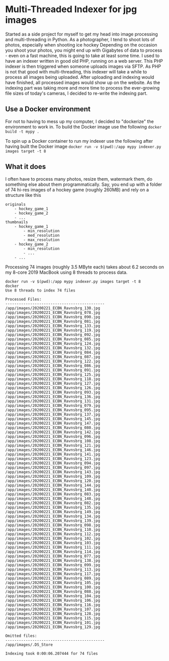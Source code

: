 # Multi-Threaded Indexer for jpg images
Started as a side project for myself to get my head into image processing and multi-threading in Python.
As a photographer, I tend to shoot lots of photos, especially when shooting ice hockey
Depending on the occasion you shoot your photos, you might end up with Gigabytes of data to process - even on a fast machine, this is going to take at least some time.
I used to have an indexer written in good old PHP, running on a web server. This PHP indexer is then triggered when someone uploads images via SFTP. As PHP is not that good with multi-threading, this indexer will take a while to process all images being uploaded. After uploading and indexing would have finished, all processed images would show up on the website.
As the indexing part was taking more and more time to process the ever-growing file sizes of today's cameras, I decided to re-write the indexing part.

## Use a Docker environment
For not to having to mess up my computer, I decided to "dockerize" the environment to work in.
To build the Docker image use the following
`docker build -t mypy .`

To spin up a Docker container to run my indexer use the following after having built the Docker image
`docker run -v $(pwd):/app mypy indexer.py images target -t 8`

## What it does
I often have to process many photos, resize them, watermark them, do something else about them programmatically. 
Say, you end up with a folder of 74 hi-res images of a hockey game (roughly 260MB) and rely on a structure like this

```
originals
    - hockey_game_1
    - hockey_game_2
    - ...
thumbnails
    - hockey_game_1
        - min_resolution
        - med_resolution
        - max_resolution
    - hockey_game_2
        - min_resolution
        - ...
    - ...
```

Processing 74 images (roughly 3.5 MByte each) takes about 6.2 seconds on my 8-core 2019 MacBook using 8 threads to process data.

```
docker run -v $(pwd):/app mypy indexer.py images target -t 8      
docker
Use 8 threads to index 74 files

Processed Files:
--------------------------------------------
/app/images/20200221_ECBN_Ravnsbrg_130.jpg
/app/images/20200221_ECBN_Ravnsbrg_078.jpg
/app/images/20200221_ECBN_Ravnsbrg_090.jpg
/app/images/20200221_ECBN_Ravnsbrg_081.jpg
/app/images/20200221_ECBN_Ravnsbrg_133.jpg
/app/images/20200221_ECBN_Ravnsbrg_119.jpg
/app/images/20200221_ECBN_Ravnsbrg_092.jpg
/app/images/20200221_ECBN_Ravnsbrg_085.jpg
/app/images/20200221_ECBN_Ravnsbrg_124.jpg
/app/images/20200221_ECBN_Ravnsbrg_132.jpg
/app/images/20200221_ECBN_Ravnsbrg_084.jpg
/app/images/20200221_ECBN_Ravnsbrg_087.jpg
/app/images/20200221_ECBN_Ravnsbrg_122.jpg
/app/images/20200221_ECBN_Ravnsbrg_086.jpg
/app/images/20200221_ECBN_Ravnsbrg_091.jpg
/app/images/20200221_ECBN_Ravnsbrg_125.jpg
/app/images/20200221_ECBN_Ravnsbrg_118.jpg
/app/images/20200221_ECBN_Ravnsbrg_127.jpg
/app/images/20200221_ECBN_Ravnsbrg_126.jpg
/app/images/20200221_ECBN_Ravnsbrg_093.jpg
/app/images/20200221_ECBN_Ravnsbrg_136.jpg
/app/images/20200221_ECBN_Ravnsbrg_131.jpg
/app/images/20200221_ECBN_Ravnsbrg_079.jpg
/app/images/20200221_ECBN_Ravnsbrg_095.jpg
/app/images/20200221_ECBN_Ravnsbrg_137.jpg
/app/images/20200221_ECBN_Ravnsbrg_145.jpg
/app/images/20200221_ECBN_Ravnsbrg_147.jpg
/app/images/20200221_ECBN_Ravnsbrg_080.jpg
/app/images/20200221_ECBN_Ravnsbrg_142.jpg
/app/images/20200221_ECBN_Ravnsbrg_096.jpg
/app/images/20200221_ECBN_Ravnsbrg_108.jpg
/app/images/20200221_ECBN_Ravnsbrg_121.jpg
/app/images/20200221_ECBN_Ravnsbrg_146.jpg
/app/images/20200221_ECBN_Ravnsbrg_141.jpg
/app/images/20200221_ECBN_Ravnsbrg_123.jpg
/app/images/20200221_ECBN_Ravnsbrg_094.jpg
/app/images/20200221_ECBN_Ravnsbrg_097.jpg
/app/images/20200221_ECBN_Ravnsbrg_143.jpg
/app/images/20200221_ECBN_Ravnsbrg_109.jpg
/app/images/20200221_ECBN_Ravnsbrg_120.jpg
/app/images/20200221_ECBN_Ravnsbrg_144.jpg
/app/images/20200221_ECBN_Ravnsbrg_140.jpg
/app/images/20200221_ECBN_Ravnsbrg_083.jpg
/app/images/20200221_ECBN_Ravnsbrg_148.jpg
/app/images/20200221_ECBN_Ravnsbrg_082.jpg
/app/images/20200221_ECBN_Ravnsbrg_135.jpg
/app/images/20200221_ECBN_Ravnsbrg_149.jpg
/app/images/20200221_ECBN_Ravnsbrg_134.jpg
/app/images/20200221_ECBN_Ravnsbrg_139.jpg
/app/images/20200221_ECBN_Ravnsbrg_098.jpg
/app/images/20200221_ECBN_Ravnsbrg_110.jpg
/app/images/20200221_ECBN_Ravnsbrg_112.jpg
/app/images/20200221_ECBN_Ravnsbrg_102.jpg
/app/images/20200221_ECBN_Ravnsbrg_103.jpg
/app/images/20200221_ECBN_Ravnsbrg_111.jpg
/app/images/20200221_ECBN_Ravnsbrg_114.jpg
/app/images/20200221_ECBN_Ravnsbrg_077.jpg
/app/images/20200221_ECBN_Ravnsbrg_138.jpg
/app/images/20200221_ECBN_Ravnsbrg_099.jpg
/app/images/20200221_ECBN_Ravnsbrg_113.jpg
/app/images/20200221_ECBN_Ravnsbrg_117.jpg
/app/images/20200221_ECBN_Ravnsbrg_089.jpg
/app/images/20200221_ECBN_Ravnsbrg_105.jpg
/app/images/20200221_ECBN_Ravnsbrg_100.jpg
/app/images/20200221_ECBN_Ravnsbrg_088.jpg
/app/images/20200221_ECBN_Ravnsbrg_104.jpg
/app/images/20200221_ECBN_Ravnsbrg_106.jpg
/app/images/20200221_ECBN_Ravnsbrg_116.jpg
/app/images/20200221_ECBN_Ravnsbrg_107.jpg
/app/images/20200221_ECBN_Ravnsbrg_128.jpg
/app/images/20200221_ECBN_Ravnsbrg_115.jpg
/app/images/20200221_ECBN_Ravnsbrg_101.jpg
/app/images/20200221_ECBN_Ravnsbrg_129.jpg

Omitted files:
--------------------------------------------
/app/images/.DS_Store

Indexing took 0:00:06.207444 for 74 files
```
